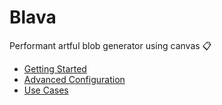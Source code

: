 # Blava

Performant artful blob generator using canvas 📋

- [Getting Started](./guide/getting_started.md)
- [Advanced Configuration](./guide/advanced_configuration.md)
- [Use Cases](./guide/use_cases.md)

